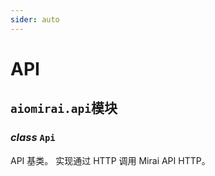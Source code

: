 ```yaml
---
sider: auto
---
```


# API

## `aiomirai.api`模块

### _class_ `Api`

API 基类。
实现通过 HTTP 调用 Mirai API HTTP。
